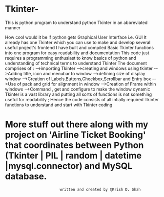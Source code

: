 # Tkinter-
This is python program to understand python Tkinter in an abbreviated manner

How cool would it be if python gets Graphical User Interface i.e. GUI
It already has one Tkinter which you can use to make and develop several useful project's frontend
I have built and compiled Basic Tkinter functions into one program for easy readability and documentation
This code just requires a programming enthusiast to know basics of python and understanding of technical terms to understand Tkinter
The document comprises of :
-->importing Tkinter 
-->creating and windows using tkinter
-->Adding title, icon and menubar to window
-->defining size of display window
-->Creation of Labels,Buttons,Checkbox,Scrollbar and Entry box
-->Use of pack and grid for alignment in window 
-->Creation of Frame within windows 
-->Command , get and configure to make the window dynamic
Tkinter is a vast library and putting all sorts of functions is not something useful for readability ; Hence the code consists of all intially required Tkinter functions to understand and start with Tkinter coding
# More stuff out there along with my project on 'Airline Ticket Booking' that coordinates between Python (Tkinter | PIL | random | datetime |mysql.connector) and MySQL database.
                             written and created by @Krish D. Shah
